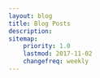```yaml
---
layout: blog
title: Blog Posts
description:
sitemap:
    priority: 1.0
    lastmod: 2017-11-02
    changefreq: weekly
---
```

